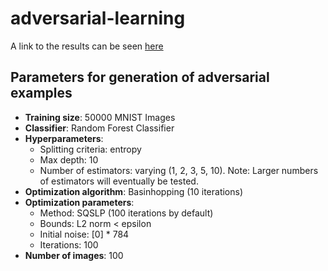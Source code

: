 # adversarial-learning

A link to the results can be seen [here](https://docs.google.com/presentation/d/1kHk7nZ4z5ZOcIFnNr7NYfRCe-lZL5VdOIFdNz4p8TP4/edit?usp=sharing)

## Parameters for generation of adversarial examples

* **Training size**: 50000 MNIST Images
* **Classifier**: Random Forest Classifier
* **Hyperparameters**:
  * Splitting criteria: entropy
  * Max depth: 10
  * Number of estimators: varying (1, 2, 3, 5, 10). Note: Larger numbers of estimators will eventually be tested.
* **Optimization algorithm**: Basinhopping (10 iterations)
* **Optimization parameters**:
  * Method: SQSLP (100 iterations by default)
  * Bounds: L2 norm < epsilon
  * Initial noise: [0] * 784
  * Iterations: 100
* **Number of images**: 100
